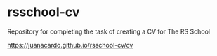 # rsschool-cv
Repository for completing the task of creating a CV for The RS School

https://juanacardo.github.io/rsschool-cv/cv
